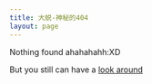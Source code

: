 ```yaml
---
title: 大蜕-神秘的404
layout: page
---
```


Nothing found ahahahahh:XD  



But you still can have a [look around](/index.html)
